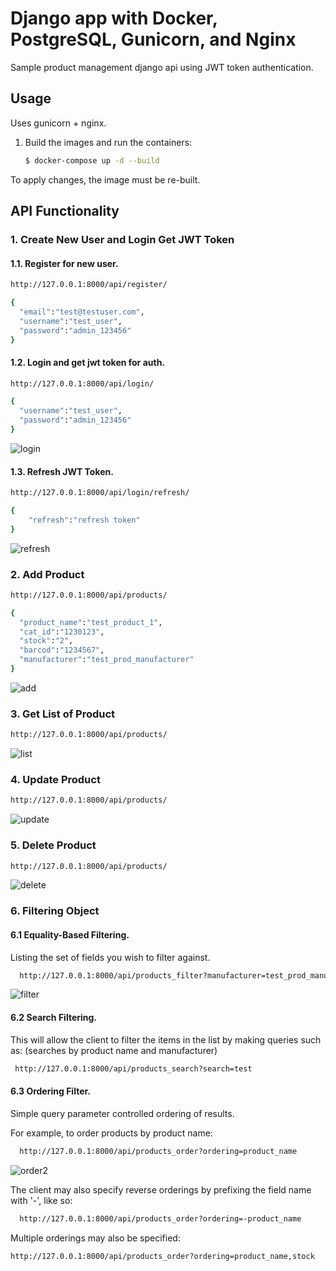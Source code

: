 # Django app with Docker, PostgreSQL, Gunicorn, and Nginx

Sample product management django api using JWT token authentication.

## Usage

Uses gunicorn + nginx.

1. Build the images and run the containers:

    ```sh
    $ docker-compose up -d --build
    ```
  To apply changes, the image must be re-built.
  
## API Functionality

### 1. Create New User and Login Get JWT Token
#### 1.1. Register for new user.

  ```sh
  http://127.0.0.1:8000/api/register/

  {   
    "email":"test@testuser.com",
    "username":"test_user",
    "password":"admin_123456"
  }
  ```

#### 1.2. Login and get jwt token for auth.

  ```sh
  http://127.0.0.1:8000/api/login/

  {   
    "username":"test_user",
    "password":"admin_123456"
  }
  ```

  ![login](https://user-images.githubusercontent.com/30287266/141646938-30c25879-3f29-4cc4-816d-e5ac697a0560.png)

#### 1.3. Refresh JWT Token.

  ```sh
  http://127.0.0.1:8000/api/login/refresh/

  {
      "refresh":"refresh token"
  }
  ```

  ![refresh](https://user-images.githubusercontent.com/30287266/141647095-0c6362db-6129-46c1-91fe-f92216335892.png)
      
### 2. Add Product

  ```sh
  http://127.0.0.1:8000/api/products/

  {
    "product_name":"test_product_1",
    "cat_id":"1230123",
    "stock":"2",
    "barcod":"1234567",
    "manufacturer":"test_prod_manufacturer"
  }
  ```
  
  ![add](https://user-images.githubusercontent.com/30287266/141647299-e0057662-a717-4fd1-86fa-809b22127e68.png)
  
### 3. Get List of Product

  ```sh
  http://127.0.0.1:8000/api/products/
  ```
  
  ![list](https://user-images.githubusercontent.com/30287266/141648053-a9906b38-b397-4309-9836-534b9e2c24d8.png)

### 4. Update Product

   ```sh
  http://127.0.0.1:8000/api/products/
  ```
  
  ![update](https://user-images.githubusercontent.com/30287266/141648159-437f8a13-c9a4-4344-9497-fcb62b3ac83e.png)

### 5. Delete Product

  ```sh
  http://127.0.0.1:8000/api/products/
  ```
  
  ![delete](https://user-images.githubusercontent.com/30287266/141648185-c0ed9a78-4682-431a-a558-8cf8552b284d.png)

### 6. Filtering Object 

#### 6.1 Equality-Based Filtering.

Listing the set of fields you wish to filter against.

  ```sh
    http://127.0.0.1:8000/api/products_filter?manufacturer=test_prod_manufacturer
  ```
  
  ![filter](https://user-images.githubusercontent.com/30287266/141648671-be20ec46-c9d1-4c2d-8851-b018491ab27b.png)

#### 6.2 Search Filtering.
 
This will allow the client to filter the items in the list by making queries such as: (searches by product name and manufacturer)

   ```sh
    http://127.0.0.1:8000/api/products_search?search=test
  ```
#### 6.3 Ordering Filter.

Simple query parameter controlled ordering of results.

For example, to order products by product name:

  ```sh
    http://127.0.0.1:8000/api/products_order?ordering=product_name
  ```
  
  ![order2](https://user-images.githubusercontent.com/30287266/141649061-8796d141-46d9-4e5b-a97e-68c0bb9d07a8.png)

The client may also specify reverse orderings by prefixing the field name with '-', like so:

  ```sh
    http://127.0.0.1:8000/api/products_order?ordering=-product_name
  ```
  
Multiple orderings may also be specified:
 
  ```sh
  http://127.0.0.1:8000/api/products_order?ordering=product_name,stock
  ```
 
